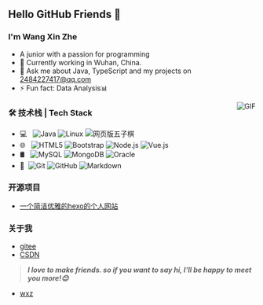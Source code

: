 
## Hello GitHub Friends 👋

<!-- <img align="right" alt="GIF" src="https://raw.githubusercontent.com/JoeyBling/JoeyBling/master/pic/pusheencode.gif" /> -->

### I'm Wang Xin Zhe

-  A junior with a passion for programming
- 🌱 Currently working in Wuhan, China.
- 💬 Ask me about Java, TypeScript and my projects on [2484227417@qq.com](mailto:2484227417@qq.com)
- ⚡ Fun fact: Data Analysis📊

<img align="right" alt="GIF" src="https://camo.githubusercontent.com/e8bf302ba71b9e211029fb7c25a4de1c68b89022ea172f12a5d3e392ded54d74/68747470733a2f2f63646e2e6a7364656c6976722e6e65742f67682f616e7a686979752d632f616e7a686979752d632f6173736574732f6769746875622d636f6e747269627574696f6e2d677269642d736e616b652e737667" />

### 🛠 技术栈 | Tech Stack

- 💻 &#160; ![Java](https://img.shields.io/badge/-Java-333333?style=flat&logo=Java&logoColor=007396)
![Linux](https://img.shields.io/badge/-Linux-333333?style=flat&logo=Linux&logoColor=FCC624)
![网页版五子棋](https://img.shields.io/badge/-网页版五子棋-333333?style=flat&logo=payoneer&logoColor=FF4800)
- 🌐 &#160; ![HTML5](https://img.shields.io/badge/-HTML5-333333?style=flat&logo=HTML5)
![Bootstrap](https://img.shields.io/badge/-Bootstrap-333333?style=flat&logo=bootstrap&logoColor=563D7C)
![Node.js](https://img.shields.io/badge/-Node.js-333333?style=flat&logo=node.js)
![Vue.js](https://img.shields.io/badge/-VueJS-333333?style=flat&logo=Vue.js)
- 🛢 &#160; ![MySQL](https://img.shields.io/badge/-MySQL-333333?style=flat&logo=mysql)
![MongoDB](https://img.shields.io/badge/-MongoDB-333333?style=flat&logo=mongodb)
![Oracle](https://img.shields.io/badge/-Oracle-333333?style=flat&logo=Oracle)
- 🔧 &#160;![Git](https://img.shields.io/badge/-Git-333333?style=flat&logo=git)
![GitHub](https://img.shields.io/badge/-GitHub-333333?style=flat&logo=github)
![Markdown](https://img.shields.io/badge/-Markdown-333333?style=flat&logo=markdown)

### 开源项目

- [一个简洁优雅的hexo的个人网站](https://demo.wxz666.icu/)



### 关于我
- [gitee](https://gitee.com/bitewang/)
- [CSDN](https://blog.csdn.net/weixin_59796310?spm=1000.2115.3001.5343)

> ***I love to make friends. so if you want to say hi, I'll be happy to meet you more!😊***

- [wxz](https://github.com/wangxinzhe18/)


